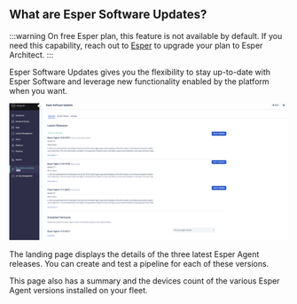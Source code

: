 ## What are Esper Software Updates?

:::warning
On free Esper plan, this feature is not available by default. If you need this capability, reach out to [Esper](https://support.esper.io/s/) to upgrade your plan to Esper Architect.
:::  

Esper Software Updates gives you the flexibility to stay up-to-date with Esper Software and leverage new functionality enabled by the platform when you want.

![Esper Software Updates landing screen](./images/main.png)

  

The landing page displays the details of the three latest Esper Agent releases. You can create and test a pipeline for each of these versions.

This page also has a summary and the devices count of the various Esper Agent versions installed on your fleet.
